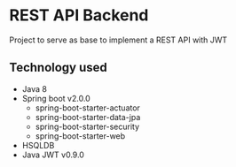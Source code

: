 # REST API Backend

Project to serve as base to implement a REST API with JWT

## Technology used
* Java 8
* Spring boot v2.0.0
    * spring-boot-starter-actuator
    * spring-boot-starter-data-jpa
    * spring-boot-starter-security
    * spring-boot-starter-web
* HSQLDB
* Java JWT v0.9.0